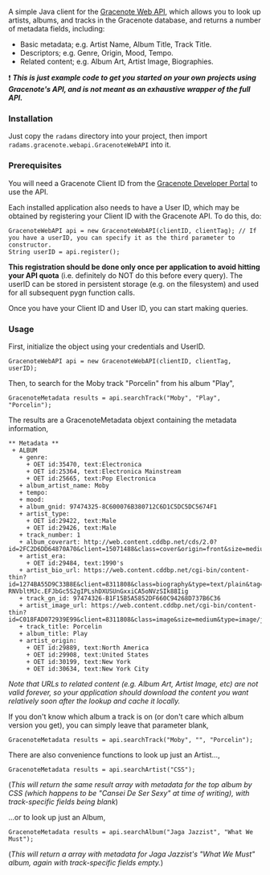 A simple Java client for the [Gracenote Web API](https://developer.gracenote.com/web-api), which allows you to look up artists, albums, and tracks in the Gracenote database, and returns a number of metadata fields, including:

* Basic metadata; e.g. Artist Name, Album Title, Track Title.
* Descriptors; e.g. Genre, Origin, Mood, Tempo.
* Related content; e.g. Album Art, Artist Image, Biographies.

:exclamation: **_This is just example code to get you started on your own projects using Gracenote's API, and is not meant as an exhaustive wrapper of the full API._**

### Installation

Just copy the `radams` directory into your project, then import `radams.gracenote.webapi.GracenoteWebAPI` into it.

### Prerequisites

You will need a Gracenote Client ID from the [Gracenote Developer Portal](https://developer.gracenote.com/) to use the API.

Each installed application also needs to have a User ID, which may be obtained by registering your Client ID with the Gracenote API. To do this, do:

    GracenoteWebAPI api = new GracenoteWebAPI(clientID, clientTag); // If you have a userID, you can specify it as the third parameter to constructor.
    String userID = api.register();

**This registration should be done only once per application to avoid hitting your API quota** (i.e. definitely do NOT do this before every query). The userID can be stored in persistent storage (e.g. on the filesystem) and used for all subsequent pygn function calls.

Once you have your Client ID and User ID, you can start making queries.

### Usage

First, initialize the object using your credentials and UserID.

    GracenoteWebAPI api = new GracenoteWebAPI(clientID, clientTag, userID);

Then, to search for the Moby track "Porcelin" from his album "Play",

    GracenoteMetadata results = api.searchTrack("Moby", "Play", "Porcelin");

The results are a GracenoteMetadata objext containing the metadata information,

    ** Metadata **
     + ALBUM
       + genre:
         + OET id:35470, text:Electronica
         + OET id:25364, text:Electronica Mainstream
         + OET id:25665, text:Pop Electronica
       + album_artist_name: Moby
       + tempo:
       + mood:
       + album_gnid: 97474325-8C600076B380712C6D1C5DC5DC5674F1
       + artist_type:
         + OET id:29422, text:Male
         + OET id:29426, text:Male
       + track_number: 1
       + album_coverart: http://web.content.cddbp.net/cds/2.0?id=2FC2D6DD64870A70&client=15071488&class=cover&origin=front&size=medium&type=image/jpeg&tag=02KsU06lSPoLEKmCtLC7oOSfMf1zXdygxsd.Cle0Wdvq2pCkNIEzHdqA
       + artist_era:
         + OET id:29484, text:1990's
       + artist_bio_url: https://web.content.cddbp.net/cgi-bin/content-thin?id=1274BA55D9C33B8E&client=8311808&class=biography&type=text/plain&tag=022AV-RNVbltMJc.EFJbGc5S2gIPLshDXUSUnGxxiCA5oNVzSIk88Iig
       + track_gn_id: 97474326-B1F15B5A5852DF660C94268D737B6C36
       + artist_image_url: https://web.content.cddbp.net/cgi-bin/content-thin?id=C018FAD072939E99&client=8311808&class=image&size=medium&type=image/jpeg&tag=02ZI.drB7Mat.LPaSF0wPW1qBoaoWjc7FsitYyztLaNNMHL.KDFhYKUg
       + track_title: Porcelin
       + album_title: Play
       + artist_origin:
         + OET id:29889, text:North America
         + OET id:29908, text:United States
         + OET id:30199, text:New York
         + OET id:30634, text:New York City

_Note that URLs to related content (e.g. Album Art, Artist Image, etc) are not valid forever, so your application should download the content you want relatively soon after the lookup and cache it locally._

If you don't know which album a track is on (or don't care which album version you get), you can simply leave that parameter blank,

    GracenoteMetadata results = api.searchTrack("Moby", "", "Porcelin");

There are also convenience functions to look up just an Artist...,

    GracenoteMetadata results = api.searchArtist("CSS");

(_This will return the same result array with metadata for the top album by CSS (which happens to be "Cansei De Ser Sexy" at time of writing), with track-specific fields being blank_)

...or to look up just an Album,

    GracenoteMetadata results = api.searchAlbum("Jaga Jazzist", "What We Must");

(_This will return a array with metadata for Jaga Jazzist's "What We Must" album, again with track-specific fields empty._)
